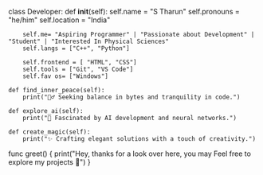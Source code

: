 class Developer:
    def __init__(self):
        self.name = "S Tharun"
        self.pronouns = "he/him"
        self.location = "India"

        self.me= "Aspiring Programmer" | "Passionate about Development" | "Student" | "Interested In Physical Sciences"
        self.langs = ["C++", "Python"]

        self.frontend = [ "HTML", "CSS"]
        self.tools = ["Git", "VS Code"]
        self.fav os= ["Windows"]

    def find_inner_peace(self):
        print("🧘‍♂️ Seeking balance in bytes and tranquility in code.")

    def explore_ai(self):
        print("🤖 Fascinated by AI development and neural networks.")

    def create_magic(self):
        print("✨ Crafting elegant solutions with a touch of creativity.")

  func greet() {
        print("Hey, thanks for a look over here, you may Feel free to explore my projects 🚀") }
